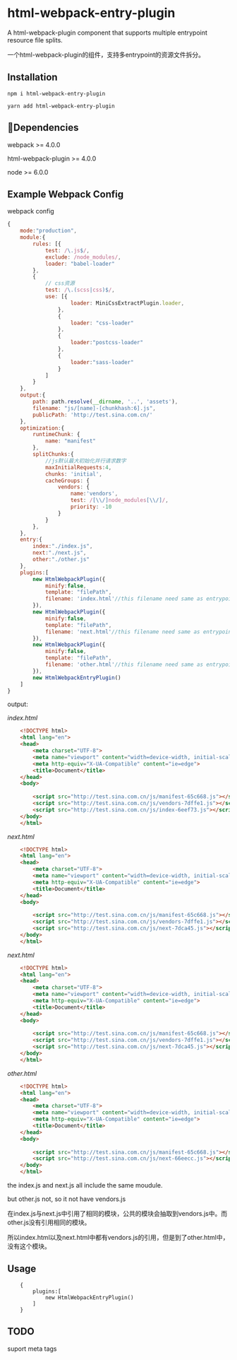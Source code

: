 # html-webpack-entry-plugin

A html-webpack-plugin component that supports multiple entrypoint resource file splits.

一个html-webpack-plugin的组件，支持多entrypoint的资源文件拆分。

## Installation

```
npm i html-webpack-entry-plugin
```

``` 
yarn add html-webpack-entry-plugin
```

## Dependencies

webpack >= 4.0.0 

html-webpack-plugin >= 4.0.0

node >= 6.0.0

## Example Webpack Config

webpack config

```javascript
{
    mode:"production",
    module:{
        rules: [{
            test: /\.js$/,
            exclude: /node_modules/,
            loader: "babel-loader"
        },
        {
            // css资源
            test: /\.(scss|css)$/,
            use: [{
                    loader: MiniCssExtractPlugin.loader,
                },
                {
                    loader: "css-loader"
                },
                {
                    loader:"postcss-loader"
                },
                {
                    loader:"sass-loader"
                }
            ]
        }
    },
    output:{
        path: path.resolve(__dirname, '..', 'assets'),
        filename: "js/[name]-[chunkhash:6].js",
        publicPath: 'http://test.sina.com.cn/'
    },
    optimization:{
        runtimeChunk: {
            name: "manifest"
        },
        splitChunks:{
            //js默认最大初始化并行请求数字
            maxInitialRequests:4,
            chunks: 'initial',
            cacheGroups: {
                vendors: {
                    name:'vendors',
                    test: /[\\/]node_modules[\\/]/,
                    priority: -10
                }
            }
        },
    },
    entry:{
        index:"./index.js",
        next:"./next.js",
        other:"./other.js"
    },
    plugins:[
        new HtmlWebpackPlugin({
            minify:false,
            template: "filePath",
            filename: 'index.html'//this filename need same as entrypoint 这里要求filename与entry中定义的名字相同
        }),
        new HtmlWebpackPlugin({
            minify:false,
            template: "filePath",
            filename: 'next.html'//this filename need same as entrypoint 这里要求filename与entry中定义的名字相同
        }),
        new HtmlWebpackPlugin({
            minify:false,
            template: "filePath",
            filename: 'other.html'//this filename need same as entrypoint 这里要求filename与entry中定义的名字相同
        }),
        new HtmlWebpackEntryPlugin()
    ]
}    

```

output:

*index.html*

```HTML
    <!DOCTYPE html>
    <html lang="en">
    <head>
        <meta charset="UTF-8">
        <meta name="viewport" content="width=device-width, initial-scale=1.0">
        <meta http-equiv="X-UA-Compatible" content="ie=edge">
        <title>Document</title>
    </head>
    <body>
        
        <script src="http://test.sina.com.cn/js/manifest-65c668.js"></script>
        <script src="http://test.sina.com.cn/js/vendors-7dffe1.js"></script>
        <script src="http://test.sina.com.cn/js/index-6eef73.js"></script>
    </body>
    </html>
```

*next.html*

```HTML
    <!DOCTYPE html>
    <html lang="en">
    <head>
        <meta charset="UTF-8">
        <meta name="viewport" content="width=device-width, initial-scale=1.0">
        <meta http-equiv="X-UA-Compatible" content="ie=edge">
        <title>Document</title>
    </head>
    <body>
        
        <script src="http://test.sina.com.cn/js/manifest-65c668.js"></script>
        <script src="http://test.sina.com.cn/js/vendors-7dffe1.js"></script>
        <script src="http://test.sina.com.cn/js/next-7dca45.js"></script>
    </body>
    </html>
```

*next.html*

```HTML
    <!DOCTYPE html>
    <html lang="en">
    <head>
        <meta charset="UTF-8">
        <meta name="viewport" content="width=device-width, initial-scale=1.0">
        <meta http-equiv="X-UA-Compatible" content="ie=edge">
        <title>Document</title>
    </head>
    <body>
        
        <script src="http://test.sina.com.cn/js/manifest-65c668.js"></script>
        <script src="http://test.sina.com.cn/js/vendors-7dffe1.js"></script>
        <script src="http://test.sina.com.cn/js/next-7dca45.js"></script>
    </body>
    </html>
```

*other.html*

```HTML
    <!DOCTYPE html>
    <html lang="en">
    <head>
        <meta charset="UTF-8">
        <meta name="viewport" content="width=device-width, initial-scale=1.0">
        <meta http-equiv="X-UA-Compatible" content="ie=edge">
        <title>Document</title>
    </head>
    <body>
        
        <script src="http://test.sina.com.cn/js/manifest-65c668.js"></script>
        <script src="http://test.sina.com.cn/js/next-66eecc.js"></script>
    </body>
    </html>
```


the index.js and next.js all include the same moudule. 

but other.js not, so it not have vendors.js


在index.js与next.js中引用了相同的模块，公共的模块会抽取到vendors.js中。而other.js没有引用相同的模块。

所以index.html以及next.html中都有vendors.js的引用，但是到了other.html中，没有这个模块。

## Usage

```javascirpt
    {
        plugins:[
            new HtmlWebpackEntryPlugin()
        ]
    }

```

## TODO

suport meta tags 
